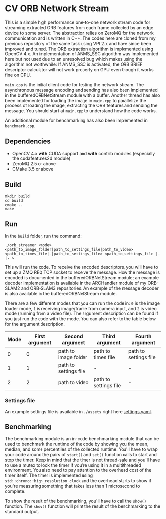 # CV ORB Network Stream
This is a simple high performance one-to-one network stream code for streaming extracted ORB features from each frame collected by an edge device to some server. The abstraction relies on ZeroMQ for the network communication and is written in C++.
The codes here are cloned from my previous repository of the same task using VPI 2.x and have since been improved and tuned. The ORB extraction algorithm is implemented using OpenCV 4.x. An implementation of ANMS_SSC algorithm was implemented here but not used due to an unresolved bug which makes using the algorithm not worthwhile: If ANMS_SSC is activated, the ORB BRIEF descriptor calculator will not work properly on GPU even though it works fine on CPU.

`main.cpp` is the initial client code for testing the network stream. The asynchronous message encoding and sending has also been implemented in the bufferedORBNetStream module with a buffer.
Another thread has also been implemented for loading the image in `main.cpp` to parallelize the process of loading the image, extracting the ORB features and sending the message. You should start at `main.cpp` to understand how the code works.

An additional module for benchmarking has also been implemented in `benchmark.cpp`.

## Dependencies
- OpenCV 4.x **with** CUDA support and **with** contrib modules (especially the cudafeatures2d module)
- ZeroMQ 2.5 or above
- CMake 3.5 or above

## Build
```
mkdir build
cd build
cmake ..
make
```

## Run
In the `build` folder, run the command:
```
./orb_streamer <mode> <path_to_image_folder|path_to_settings_file|path_to_video> <path_to_times_file|-|path_to_settings_file> <path_to_settings_file |-|- >
```
This will run the code. To receive the encoded descriptors, you will have to set up a ZMQ REQ TCP socket to receive the message. How the message is encoded is documented in the bufferedORBNetStream module; an example decoder implementation is available in the ARCHandler module of my ORB-SLAM2 and ORB-SLAM3 repositories. An example of the message decoder is also available in the bufferedORBNetStream module.

There are a few different modes that you can run the code in:
`0` is the image loader mode, `1` is receiving image/frame from camera input, and `2` is video mode (running from a video file). The argument description can be found if you just run the code with the mode. You can also refer to the table below for the argument description.

| Mode | First argument | Second argument | Third argument | Fourth argument |
|------|----------------|-----------------|----------------|-----------------|
| 0    | 0              | path to image folder | path to times file | path to settings file |
| 1    | 1              | path to settings file | - | - |
| 2    | 2              | path to video | path to settings file | - |

### Settings file
An example settings file is available in `./assets` right here [settings.yaml](./assets/settings.yaml).

## Benchmarking
The benchmarking module is an in-code benchmarking module that can be used to benchmark the runtime of the code by showing you the mean, median, and some percentiles of the collected runtime. You'll have to wrap your code around the pairs of `start()` and `set()` function calls to start and stop the timer. Keep in mind that the timer is not thread-safe and you'll have to use a mutex to lock the timer if you're using it in a multithreaded environment. You also need to pay attention to the overhead cost of the timer itself. The timer is implemented using `std::chrono::high_resolution_clock` and the overhead starts to show if you're measuring something that takes less than 1 microsecond to complete.

To show the result of the benchmarking, you'll have to call the `show()` function. The `show()` function will print the result of the benchmarking to the standard output. 